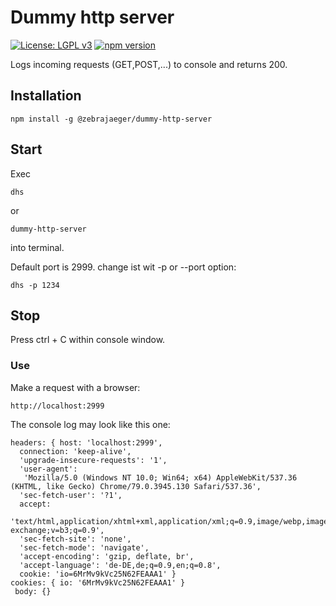# Dummy http server
[![License: LGPL v3](https://img.shields.io/badge/License-GPL%20v3-blue.svg)](https://www.gnu.org/licenses/gpl-3.0)
[![npm version](https://badge.fury.io/js/%40zebrajaeger%2Fdummy-http-server.svg)](https://www.npmjs.com/@zebrajaeger/dummy-http-server)

Logs incoming requests (GET,POST,...) to console and returns 200.

## Installation

    npm install -g @zebrajaeger/dummy-http-server

## Start

Exec 

    dhs

or

    dummy-http-server

into terminal.

Default port is 2999.
change ist wit -p or --port option:

    dhs -p 1234

## Stop

Press ctrl + C within console window.

### Use

Make a request with a browser:
 
    http://localhost:2999
    
The console log may look like this one:

    headers: { host: 'localhost:2999',
      connection: 'keep-alive',
      'upgrade-insecure-requests': '1',
      'user-agent':
       'Mozilla/5.0 (Windows NT 10.0; Win64; x64) AppleWebKit/537.36 (KHTML, like Gecko) Chrome/79.0.3945.130 Safari/537.36',
      'sec-fetch-user': '?1',
      accept:
       'text/html,application/xhtml+xml,application/xml;q=0.9,image/webp,image/apng,*/*;q=0.8,application/signed-exchange;v=b3;q=0.9',
      'sec-fetch-site': 'none',
      'sec-fetch-mode': 'navigate',
      'accept-encoding': 'gzip, deflate, br',
      'accept-language': 'de-DE,de;q=0.9,en;q=0.8',
      cookie: 'io=6MrMv9kVc25N62FEAAA1' }
    cookies: { io: '6MrMv9kVc25N62FEAAA1' }
     body: {} 


